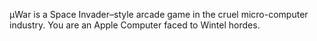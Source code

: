 µWar is a Space Invader–style arcade game in the cruel micro-computer industry.
You are an Apple Computer faced to Wintel hordes.